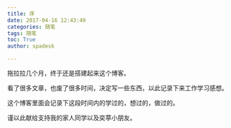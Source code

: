 ```yaml
---
title: 序
date: 2017-04-16 12:43:49
categories: 随笔
tags: 随笔
toc: True
author: spadesk

---
```

拖拉拉几个月，终于还是搭建起来这个博客。

看了很多文章，也废了很多时间，决定写一些东西，以此记录下来工作学习感想。

这个博客里面会记录下这段时间内的学过的，想过的，做过的。

谨以此献给支持我的家人同学以及奕葶小朋友。
<!--more-->

